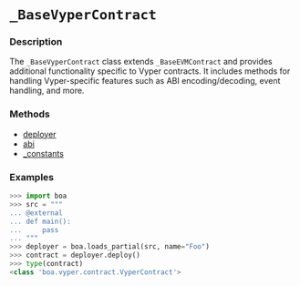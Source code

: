 # `_BaseVyperContract`

### Description

The `_BaseVyperContract` class extends `_BaseEVMContract` and provides additional functionality specific to Vyper contracts. It includes methods for handling Vyper-specific features such as ABI encoding/decoding, event handling, and more.

### Methods

- [deployer](deployer.md)
- [abi](abi.md)
- [_constants](_constants.md)

### Examples

```python
>>> import boa
>>> src = """
... @external
... def main():
...     pass
... """
>>> deployer = boa.loads_partial(src, name="Foo")
>>> contract = deployer.deploy()
>>> type(contract)
<class 'boa.vyper.contract.VyperContract'>
```
